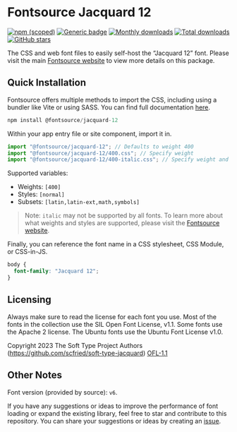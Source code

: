 # Fontsource Jacquard 12

[![npm (scoped)](https://img.shields.io/npm/v/@fontsource/jacquard-12?color=brightgreen)](https://www.npmjs.com/package/@fontsource/jacquard-12) [![Generic badge](https://img.shields.io/badge/fontsource-passing-brightgreen)](https://github.com/fontsource/fontsource) [![Monthly downloads](https://badgen.net/npm/dm/@fontsource/jacquard-12)](https://github.com/fontsource/fontsource) [![Total downloads](https://badgen.net/npm/dt/@fontsource/jacquard-12)](https://github.com/fontsource/fontsource) [![GitHub stars](https://img.shields.io/github/stars/fontsource/fontsource.svg?style=social&label=Star)](https://github.com/fontsource/fontsource/stargazers)

The CSS and web font files to easily self-host the “Jacquard 12” font. Please visit the main [Fontsource website](https://fontsource.org/fonts/jacquard-12) to view more details on this package.

## Quick Installation

Fontsource offers multiple methods to import the CSS, including using a bundler like Vite or using SASS. You can find full documentation [here](https://fontsource.org/docs/getting-started/introduction).

```javascript
npm install @fontsource/jacquard-12
```

Within your app entry file or site component, import it in.

```javascript
import "@fontsource/jacquard-12"; // Defaults to weight 400
import "@fontsource/jacquard-12/400.css"; // Specify weight
import "@fontsource/jacquard-12/400-italic.css"; // Specify weight and style
```

Supported variables:
- Weights: `[400]`
- Styles: `[normal]`
- Subsets: `[latin,latin-ext,math,symbols]`

> Note: `italic` may not be supported by all fonts. To learn more about what weights and styles are supported, please visit the [Fontsource website](https://fontsource.org/fonts/jacquard-12).

Finally, you can reference the font name in a CSS stylesheet, CSS Module, or CSS-in-JS.

```css
body {
  font-family: "Jacquard 12";
}
```

## Licensing
Always make sure to read the license for each font you use. Most of the fonts in the collection use the SIL Open Font License, v1.1. Some fonts use the Apache 2 license. The Ubuntu fonts use the Ubuntu Font License v1.0.

Copyright 2023 The Soft Type Project Authors (https://github.com/scfried/soft-type-jacquard)
[OFL-1.1](https://openfontlicense.org)

## Other Notes
Font version (provided by source): `v6`.

If you have any suggestions or ideas to improve the performance of font loading or expand the existing library, feel free to star and contribute to this repository. You can share your suggestions or ideas by creating an [issue](https://github.com/fontsource/fontsource/issues).